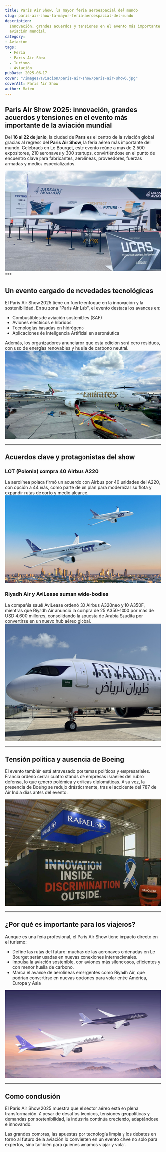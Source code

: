 ```yaml
---
title: Paris Air Show, la mayor feria aeroespacial del mundo
slug: paris-air-show-la-mayor-feria-aeroespacial-del-mundo
description: 
  Innovación, grandes acuerdos y tensiones en el evento más importante de la
  aviación mundial.
category: 
- Aviacion
tags:
  - Feria 
  - Paris Air Show
  - Turismo
  - Aviación
pubDate: 2025-06-17
cover: "/images/aviacion/paris-air-show/paris-air-show6.jpg"
coverAlt: Paris Air Show
author: Mateo
---
```


## Paris Air Show 2025: innovación, grandes acuerdos y tensiones en el evento más importante de la aviación mundial

Del **16 al 22 de junio**, la ciudad de **París** es el centro de la aviación global gracias al regreso del **Paris Air Show**, la feria aérea más importante del mundo. Celebrado en Le Bourget, este evento reúne a más de 2.500 expositores, 210 aeronaves y 300 startups, convirtiéndose en el punto de encuentro clave para fabricantes, aerolíneas, proveedores, fuerzas armadas y medios especializados.

<img src="/public/images/aviacion/paris-air-show/paris-air-show1.jpg" alt="">
***

## Un evento cargado de novedades tecnológicas

El Paris Air Show 2025 tiene un fuerte enfoque en la innovación y la sostenibilidad. En su zona "Paris Air Lab", el evento destaca los avances en:

* Combustibles de aviación sostenibles (SAF) 
* Aviones eléctricos e híbridos 
* Tecnologías basadas en hidrógeno 
* Aplicaciones de Inteligencia Artificial en aeronáutica 

Además, los organizadores anunciaron que esta edición será cero residuos, con uso de energías renovables y huella de carbono neutral.
<img src="/public/images/aviacion/paris-air-show/paris-air-show4.jpg" alt="">

***

## Acuerdos clave y protagonistas del show

### LOT (Polonia) compra 40 Airbus A220

La aerolínea polaca firmó un acuerdo con Airbus por 40 unidades del A220, con opción a 44 más, como parte de un plan para modernizar su flota y expandir rutas de corto y medio alcance.
<img src="/public/images/aviacion/paris-air-show/lot-airbus.jpg" alt="">

### Riyadh Air y AviLease suman wide-bodies

La compañía saudí AviLease ordenó 30 Airbus A320neo y 10 A350F, mientras que Riyadh Air anunció la compra de 25 A350-1000 por más de USD 4.600 millones, consolidando la apuesta de Arabia Saudita por convertirse en un nuevo hub aéreo global.
<img src="/public/images/aviacion/paris-air-show/paris-air-show5.jpg" alt="">

***

## Tensión política y ausencia de Boeing

El evento también está atravesado por temas políticos y empresariales. Francia ordenó cerrar cuatro stands de empresas israelíes del rubro defensa, lo que generó polémica y críticas diplomáticas. A su vez, la presencia de Boeing se redujo drásticamente, tras el accidente del 787 de Air India días antes del evento.


<img src="/public/images/aviacion/paris-air-show/paris-air-show-israel.jpg" alt="Stand de defensa israelí cubierto">

***

## ¿Por qué es importante para los viajeros?

Aunque es una feria profesional, el Paris Air Show tiene impacto directo en el turismo:

* Define las rutas del futuro: muchas de las aeronaves ordenadas en Le Bourget serán usadas en nuevas conexiones internacionales. 
* Impulsa la aviación sostenible, con aviones más silenciosos, eficientes y con menor huella de carbono. 
* Marca el avance de aerolíneas emergentes como Riyadh Air, que podrían convertirse en nuevas opciones para volar entre América, Europa y Asia. 

<img src="/public/images/aviacion/paris-air-show/paris-air-show7.jpg" alt="">

***

## Como conclusión

El Paris Air Show 2025 muestra que el sector aéreo está en plena transformación. A pesar de desafíos técnicos, tensiones geopolíticas y demandas por sostenibilidad, la industria continúa creciendo, adaptándose e innovando.

Las grandes compras, las apuestas por tecnología limpia y los debates en torno al futuro de la aviación lo convierten en un evento clave no solo para expertos, sino también para quienes amamos viajar y volar.
